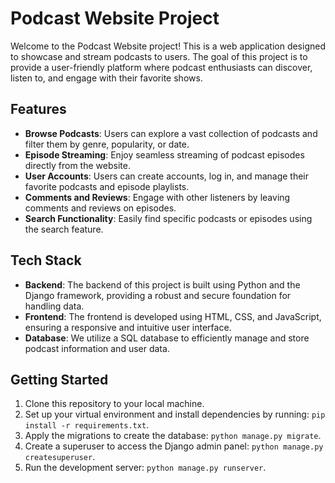 # Podcast Website Project

Welcome to the Podcast Website project! This is a web application designed to showcase and stream podcasts to users. The goal of this project is to provide a user-friendly platform where podcast enthusiasts can discover, listen to, and engage with their favorite shows.

## Features

- **Browse Podcasts**: Users can explore a vast collection of podcasts and filter them by genre, popularity, or date.
- **Episode Streaming**: Enjoy seamless streaming of podcast episodes directly from the website.
- **User Accounts**: Users can create accounts, log in, and manage their favorite podcasts and episode playlists.
- **Comments and Reviews**: Engage with other listeners by leaving comments and reviews on episodes.
- **Search Functionality**: Easily find specific podcasts or episodes using the search feature.

## Tech Stack

- **Backend**: The backend of this project is built using Python and the Django framework, providing a robust and secure foundation for handling data.
- **Frontend**: The frontend is developed using HTML, CSS, and JavaScript, ensuring a responsive and intuitive user interface.
- **Database**: We utilize a SQL database to efficiently manage and store podcast information and user data.

## Getting Started

1. Clone this repository to your local machine.
2. Set up your virtual environment and install dependencies by running: `pip install -r requirements.txt`.
3. Apply the migrations to create the database: `python manage.py migrate`.
4. Create a superuser to access the Django admin panel: `python manage.py createsuperuser`.
5. Run the development server: `python manage.py runserver`.
